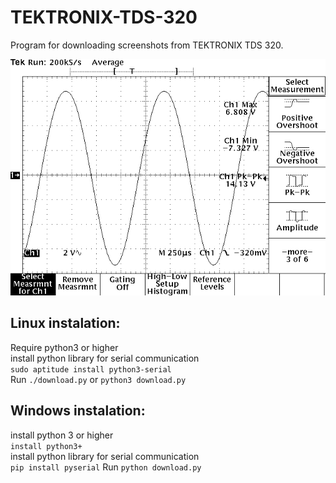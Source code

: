 # TEKTRONIX-TDS-320
Program for downloading screenshots from TEKTRONIX TDS 320.

![demo](demo.png)

## Linux instalation:
  Require python3 or higher  
  install python library for serial communication  
  `sudo aptitude install python3-serial`  
  Run `./download.py` or `python3 download.py`

## Windows instalation:
  install python 3 or higher  
  `install python3+`  
  install python library for serial communication  
  `pip install pyserial`
  Run `python download.py`
